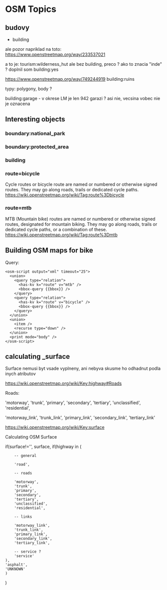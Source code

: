 # OSM Topics

## budovy

- building

ale pozor napriklad na toto: https://www.openstreetmap.org/way/233537021

a to je: tourism:wilderness_hut
ale bez building, preco ? ako to znacia "inde" ?
doplnil som building:yes

https://www.openstreetmap.org/way/749244919
building:ruins

typy:
polygony, body ?

building:garage - v okrese LM je len 942 garazi ? asi nie, vecsina vobec nie je oznacena

## Interesting objects

### boundary:national_park
### boundary:protected_area
### building

### route=bicycle
Cycle routes or bicycle route are named or numbered or otherwise signed routes. They may go along roads, trails or dedicated cycle paths.
<https://wiki.openstreetmap.org/wiki/Tag:route%3Dbicycle>

### route=mtb
MTB (Mountain bike) routes are named or numbered or otherwise signed routes, designated for mountain biking. They may go along roads, trails or dedicated cycle paths, or a combination of these.
<https://wiki.openstreetmap.org/wiki/Tag:route%3Dmtb>

## Building OSM maps for bike

Query:

	<osm-script output="xml" timeout="25">
	  <union>
	    <query type="relation">
	      <has-kv k="route" v="mtb" />
	      <bbox-query {{bbox}} />
	    </query>
	    <query type="relation">
	      <has-kv k="route" v="bicycle" />
	      <bbox-query {{bbox}} />
	    </query>
	  </union>
	  <union>
	    <item />
	    <recurse type="down" />
	  </union>
	  <print mode="body" />
	</osm-script>


## calculating _surface

Surface nemusi byt vsade vyplneny, ani nebyva
skusme ho odhadnut podla inych atributov

https://wiki.openstreetmap.org/wiki/Key:highway#Roads

Roads: 

'motorway',
'trunk',
'primary',
'secondary',
'tertiary',
'unclassified',
'residential',

'motorway_link',
'trunk_link',
'primary_link',
'secondary_link',
'tertiary_link'



https://wiki.openstreetmap.org/wiki/Key:surface

Calculating OSM Surface

if(surface!='',
	surface,
	if(highway in (
		
		-- general
		
		'road',

		-- roads
		
		'motorway',
		'trunk',
		'primary',
		'secondary',
		'tertiary',
		'unclassified',
		'residential',

		-- links
		
		'motorway_link',
		'trunk_link',
		'primary_link',
		'secondary_link',
		'tertiary_link',

		-- service ?
		'service'
	),
	'asphalt',
	'UNKNOWN'
	)
)

 
	